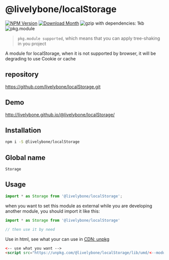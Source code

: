 # @livelybone/localStorage
[![NPM Version](http://img.shields.io/npm/v/@livelybone/localStorage.svg?style=flat-square)](https://www.npmjs.com/package/@livelybone/localStorage)
[![Download Month](http://img.shields.io/npm/dm/@livelybone/localStorage.svg?style=flat-square)](https://www.npmjs.com/package/@livelybone/localStorage)
![gzip with dependencies: 1kb](https://img.shields.io/badge/gzip--with--dependencies-1kb-brightgreen.svg "gzip with dependencies: 1kb")
![pkg.module](https://img.shields.io/badge/pkg.module-supported-blue.svg "pkg.module")

> `pkg.module supported`, which means that you can apply tree-shaking in you project

A module for localStorage, when it is not supported by browser, it will be degrading to use Cookie or cache

## repository
https://github.com/livelybone/localStorage.git

## Demo
http://livelybone.github.io/@livelybone/localStorage/

## Installation
```bash
npm i -S @livelybone/localStorage
```

## Global name
`Storage`

## Usage
```js
import * as Storage from '@livelybone/localStorage';
```

when you want to set this module as external while you are developing another module, you should import it like this:
```js
import * as Storage from '@livelybone/localStorage'

// then use it by need
```

Use in html, see what your can use in [CDN: unpkg](https://unpkg.com/@livelybone/localStorage/lib/umd/)
```html
<-- use what you want -->
<script src="https://unpkg.com/@livelybone/localStorage/lib/umd/<--module-->.js"></script>
```
